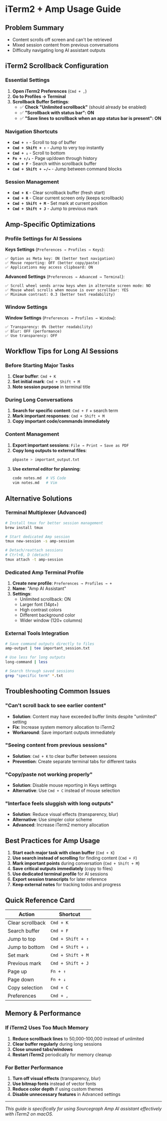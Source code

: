 # iTerm2 + Amp Usage Guide

## Problem Summary
- Content scrolls off screen and can't be retrieved
- Mixed session content from previous conversations
- Difficulty navigating long AI assistant outputs

## iTerm2 Scrollback Configuration

### Essential Settings
1. **Open iTerm2 Preferences** (`Cmd + ,`)
2. **Go to Profiles → Terminal**
3. **Scrollback Buffer Settings**:
   - ✅ **Check "Unlimited scrollback"** (should already be enabled)
   - ✅ **"Scrollback with status bar": ON**
   - ✅ **"Save lines to scrollback when an app status bar is present": ON**

### Navigation Shortcuts
- **`Cmd + ↑`** - Scroll to top of buffer
- **`Cmd + Shift + ↑`** - Jump to very top instantly  
- **`Cmd + ↓`** - Scroll to bottom
- **`Fn + ↑/↓`** - Page up/down through history
- **`Cmd + F`** - Search within scrollback buffer
- **`Cmd + Shift + ←/→`** - Jump between command blocks

### Session Management
- **`Cmd + K`** - Clear scrollback buffer (fresh start)
- **`Cmd + R`** - Clear current screen only (keeps scrollback)
- **`Cmd + Shift + M`** - Set mark at current position
- **`Cmd + Shift + J`** - Jump to previous mark

## Amp-Specific Optimizations

### Profile Settings for AI Sessions
**Keys Settings** (`Preferences → Profiles → Keys`):
```
✅ Option as Meta key: ON (better text navigation)
✅ Mouse reporting: OFF (better copy/paste)
✅ Applications may access clipboard: ON
```

**Advanced Settings** (`Preferences → Advanced → Terminal`):
```
✅ Scroll wheel sends arrow keys when in alternate screen mode: NO
✅ Mouse wheel scrolls when mouse is over scrollbar: YES
✅ Minimum contrast: 0.3 (better text readability)
```

### Window Settings
**Window Settings** (`Preferences → Profiles → Window`):
```
✅ Transparency: 0% (better readability)
✅ Blur: OFF (performance)
✅ Use transparency: OFF
```

## Workflow Tips for Long AI Sessions

### Before Starting Major Tasks
1. **Clear buffer**: `Cmd + K` 
2. **Set initial mark**: `Cmd + Shift + M`
3. **Note session purpose** in terminal title

### During Long Conversations
1. **Search for specific content**: `Cmd + F` + search term
2. **Mark important responses**: `Cmd + Shift + M`
3. **Copy important code/commands immediately**

### Content Management
1. **Export important sessions**: `File → Print → Save as PDF`
2. **Copy long outputs to external files**:
   ```bash
   pbpaste > important_output.txt
   ```
3. **Use external editor for planning**:
   ```bash
   code notes.md  # VS Code
   vim notes.md   # Vim
   ```

## Alternative Solutions

### Terminal Multiplexer (Advanced)
```bash
# Install tmux for better session management
brew install tmux

# Start dedicated Amp session
tmux new-session -s amp-session

# Detach/reattach sessions
# Ctrl+B, D (detach)
tmux attach -t amp-session
```

### Dedicated Amp Terminal Profile
1. **Create new profile**: `Preferences → Profiles → +`
2. **Name**: "Amp AI Assistant" 
3. **Settings**:
   - Unlimited scrollback: ON
   - Larger font (14pt+)
   - High contrast colors
   - Different background color
   - Wider window (120+ columns)

### External Tools Integration
```bash
# Save command outputs directly to files
amp-output | tee important_session.txt

# Use less for long outputs  
long-command | less

# Search through saved sessions
grep "specific term" *.txt
```

## Troubleshooting Common Issues

### "Can't scroll back to see earlier content"
- **Solution**: Content may have exceeded buffer limits despite "unlimited" setting
- **Fix**: Increase system memory allocation to iTerm2
- **Workaround**: Save important outputs immediately

### "Seeing content from previous sessions"  
- **Solution**: `Cmd + K` to clear buffer between sessions
- **Prevention**: Create separate terminal tabs for different tasks

### "Copy/paste not working properly"
- **Solution**: Disable mouse reporting in Keys settings
- **Alternative**: Use `Cmd + C` instead of mouse selection

### "Interface feels sluggish with long outputs"
- **Solution**: Reduce visual effects (transparency, blur)
- **Alternative**: Use simpler color scheme
- **Advanced**: Increase iTerm2 memory allocation

## Best Practices for Amp Usage

1. **Start each major task with clean buffer** (`Cmd + K`)
2. **Use search instead of scrolling** for finding content (`Cmd + F`)
3. **Mark important points** during conversation (`Cmd + Shift + M`) 
4. **Save critical outputs immediately** (copy to files)
5. **Use dedicated terminal profile** for AI sessions
6. **Export session transcripts** for later reference
7. **Keep external notes** for tracking todos and progress

## Quick Reference Card

| Action | Shortcut |
|--------|----------|
| Clear scrollback | `Cmd + K` |
| Search buffer | `Cmd + F` |
| Jump to top | `Cmd + Shift + ↑` |
| Jump to bottom | `Cmd + Shift + ↓` |
| Set mark | `Cmd + Shift + M` |
| Previous mark | `Cmd + Shift + J` |
| Page up | `Fn + ↑` |
| Page down | `Fn + ↓` |
| Copy selection | `Cmd + C` |
| Preferences | `Cmd + ,` |

## Memory & Performance

### If iTerm2 Uses Too Much Memory
1. **Reduce scrollback lines** to 50,000-100,000 instead of unlimited
2. **Clear buffer regularly** during long sessions
3. **Close unused tabs/windows**  
4. **Restart iTerm2** periodically for memory cleanup

### For Better Performance
1. **Turn off visual effects** (transparency, blur)
2. **Use bitmap fonts** instead of vector fonts
3. **Reduce color depth** if using custom themes
4. **Disable unnecessary features** in Advanced settings

---

*This guide is specifically for using Sourcegraph Amp AI assistant effectively with iTerm2 on macOS.*
